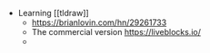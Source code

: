 - Learning [[tldraw]]
	- https://brianlovin.com/hn/29261733
	- The commercial version https://liveblocks.io/
	-
